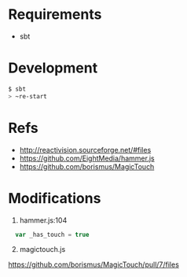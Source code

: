 # Requirements

- sbt

# Development

```bash
$ sbt
> ~re-start
```


# Refs

- http://reactivision.sourceforge.net/#files
- https://github.com/EightMedia/hammer.js
- https://github.com/borismus/MagicTouch


# Modifications

1. hammer.js:104

```js
  var _has_touch = true
```

2. magictouch.js

https://github.com/borismus/MagicTouch/pull/7/files
